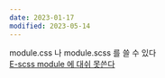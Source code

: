 ```yaml
---
date: 2023-01-17
modified: 2023-05-14
---
```


module.css 나 module.scss 를 쓸 수 있다  
[E-scss module 에 대쉬 못쓴다](02-Programing-Tools/915%20VIte%20번들러/E-scss%20module%20에%20대쉬%20못쓴다)
